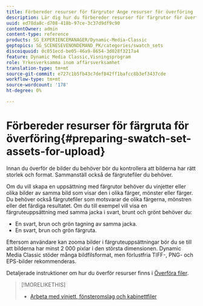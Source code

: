 ```yaml
---
title: Förbereder resurser för färgrutor Ange resurser för överföring
description: Lär dig hur du förbereder resurser för färgrutor för överföring.
uuid: ed78da8c-d708-418b-97ce-3c37d9df9c90
contentOwner: admin
content-type: reference
products: SG_EXPERIENCEMANAGER/Dynamic-Media-Classic
geptopics: SG_SCENESEVENONDEMAND_PK/categories/swatch_sets
discoiquuid: 0c851ecd-be05-46a9-8654-3d028f3217a4
feature: Dynamic Media Classic,Visningsprogram
role: Yrkesverksamma inom affärsverksamhet
translation-type: tm+mt
source-git-commit: e727c1b5fb43c7def842ff1bafcc8b3ef3437cde
workflow-type: tm+mt
source-wordcount: '178'
ht-degree: 0%

---
```



# Förbereder resurser för färgruta för överföring{#preparing-swatch-set-assets-for-upload}

Innan du överför de bilder du behöver bör du kontrollera att bilderna har rätt storlek och format. Sammanställ också de färgrutefiler du behöver.

Om du vill skapa en uppsättning med färgrutor behöver du vinjetter eller olika bilder av samma bild som visar den i olika färger, mönster eller färger. Du behöver också färgrutefiler som motsvarar de olika färgerna, mönstren eller det färdiga resultatet. Om du till exempel vill visa en färgruteuppsättning med samma jacka i svart, brunt och grönt behöver du:

* En svart, brun och grön tagning av samma jacka.
* En svart, brun och grön färgruta.

Eftersom användare kan zooma bilder i färgruteuppsättningar bör du se till att bilderna har minst 2 000 pixlar i den största dimensionen. Dynamic Media Classic stöder många bildfilsformat, men förlustfria TIFF-, PNG- och EPS-bilder rekommenderas.

Detaljerade instruktioner om hur du överför resurser finns i [Överföra filer](uploading-files.md#uploading_files).

>[!MORELIKETHIS]
>
>* [Arbeta med vinjett, fönsteromslag och kabinettfiler](vignette-window-covering-cabinet-files.md#working_with_vignette_window_covering_and_cabinet_files)

